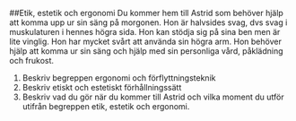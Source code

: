 ##Etik, estetik och ergonomi
Du kommer hem till Astrid som behöver hjälp att komma upp ur sin säng på morgonen. Hon är halvsides svag, dvs svag i muskulaturen i hennes högra sida. Hon kan stödja sig på sina ben men är lite vinglig. Hon har mycket svårt att använda sin högra arm. Hon behöver hjälp att komma ur sin säng och hjälp med sin personliga vård, påklädning och frukost. 

1. Beskriv begreppen ergonomi och förflyttningsteknik
2. Beskriv etiskt och estetiskt förhållningssätt
3. Beskriv vad du gör när du kommer till Astrid och vilka moment du utför utifrån begreppen etik, estetik och ergonomi.
